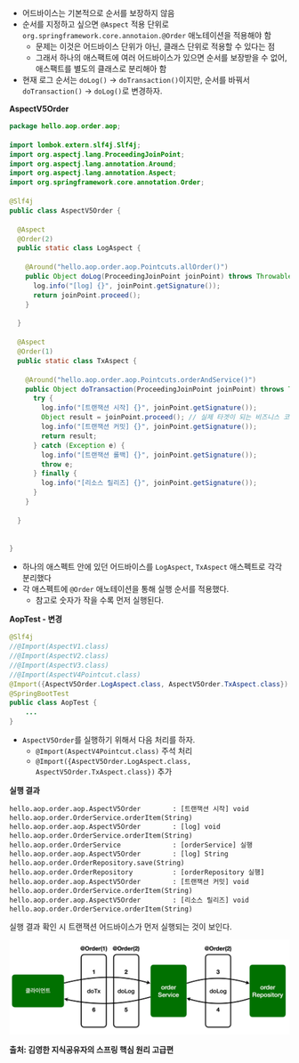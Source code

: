 - 어드바이스는 기본적으로 순서를 보장하지 않음
- 순서를 지정하고 싶으면 `@Aspect` 적용 단위로 `org.springframework.core.annotaion.@Order` 애노테이션을 적용해야 함
	- 문제는 이것은 어드바이스 단위가 아닌, 클래스 단위로 적용할 수 있다는 점
	- 그래서 하나의 애스팩트에 여러 어드바이스가 있으면 순서를 보장받을 수 없어, 애스팩트를 별도의 클래스로 분리해아 함
- 현재 로그 순서는 `doLog()` -> `doTransaction()`이지만, 순서를 바꿔서 `doTransaction()` -> `doLog()`로 변경하자.

__AspectV5Order__

```java
package hello.aop.order.aop;  
  
import lombok.extern.slf4j.Slf4j;  
import org.aspectj.lang.ProceedingJoinPoint;  
import org.aspectj.lang.annotation.Around;  
import org.aspectj.lang.annotation.Aspect;  
import org.springframework.core.annotation.Order;  
  
@Slf4j  
public class AspectV5Order {  
    
  @Aspect  
  @Order(2)  
  public static class LogAspect {  
      
    @Around("hello.aop.order.aop.Pointcuts.allOrder()")  
    public Object doLog(ProceedingJoinPoint joinPoint) throws Throwable {  
      log.info("[log] {}", joinPoint.getSignature());  
      return joinPoint.proceed();  
    }  
      
  }  
    
  @Aspect  
  @Order(1)  
  public static class TxAspect {  
  
    @Around("hello.aop.order.aop.Pointcuts.orderAndService()")  
    public Object doTransaction(ProceedingJoinPoint joinPoint) throws Throwable {  
      try {  
        log.info("[트랜잭션 시작] {}", joinPoint.getSignature());  
        Object result = joinPoint.proceed(); // 실제 타겟이 되는 비즈니스 코드 호출  
        log.info("[트랜잭션 커밋] {}", joinPoint.getSignature());  
        return result;  
      } catch (Exception e) {  
        log.info("[트랜잭션 롤백] {}", joinPoint.getSignature());  
        throw e;  
      } finally {  
        log.info("[리소스 릴리즈] {}", joinPoint.getSignature());  
      }  
    }  
      
  }  
    
  
}
```

- 하나의 애스펙트 안에 있던 어드바이스를 `LogAspect`, `TxAspect` 애스펙트로 각각 분리했다
- 각 애스펙트에 `@Order` 애노테이션을 통해 실행 순서를 적용했다.
	- 참고로 숫자가 작을 수록 먼저 실행된다.

__AopTest - 변경__
```java
@Slf4j  
//@Import(AspectV1.class)  
//@Import(AspectV2.class)  
//@Import(AspectV3.class)  
//@Import(AspectV4Pointcut.class)  
@Import({AspectV5Order.LogAspect.class, AspectV5Order.TxAspect.class})  
@SpringBootTest  
public class AopTest {
	...
}
```

- `AspectV5Order`를 실행하기 위해서 다음 처리를 하자.
	- `@Import(AspectV4Pointcut.class)` 주석 처리
	- `@Import({AspectV5Order.LogAspect.class, AspectV5Order.TxAspect.class})` 추가

__실행 결과__

```
hello.aop.order.aop.AspectV5Order        : [트랜잭션 시작] void hello.aop.order.OrderService.orderItem(String)
hello.aop.order.aop.AspectV5Order        : [log] void hello.aop.order.OrderService.orderItem(String)
hello.aop.order.OrderService             : [orderService] 실행
hello.aop.order.aop.AspectV5Order        : [log] String hello.aop.order.OrderRepository.save(String)
hello.aop.order.OrderRepository          : [orderRepository 실행]
hello.aop.order.aop.AspectV5Order        : [트랜잭션 커밋] void hello.aop.order.OrderService.orderItem(String)
hello.aop.order.aop.AspectV5Order        : [리소스 릴리즈] void hello.aop.order.OrderService.orderItem(String)
```

실행 결과 확인 시 트랜잭션 어드바이스가 먼저 실행되는 것이 보인다.

![](./images/Pasted_image_20250615234349.png)


__출처: 김영한 지식공유자의 스프링 핵심 원리 고급편__